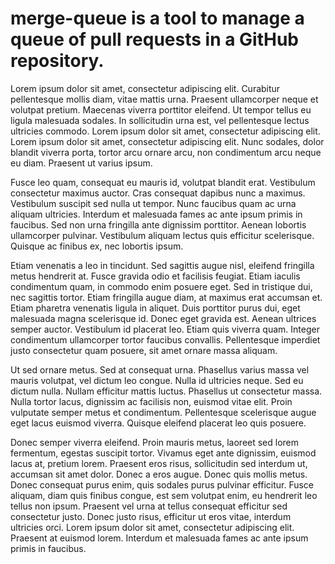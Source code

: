 # merge-queue is a tool to manage a queue of pull requests in a GitHub repository.
Lorem ipsum dolor sit amet, consectetur adipiscing elit. Curabitur pellentesque mollis diam, vitae mattis urna. Praesent ullamcorper neque et volutpat pretium. Maecenas viverra porttitor eleifend. Ut tempor tellus eu ligula malesuada sodales. In sollicitudin urna est, vel pellentesque lectus ultricies commodo. Lorem ipsum dolor sit amet, consectetur adipiscing elit. Lorem ipsum dolor sit amet, consectetur adipiscing elit. Nunc sodales, dolor blandit viverra porta, tortor arcu ornare arcu, non condimentum arcu neque eu diam. Praesent ut varius ipsum.

Fusce leo quam, consequat eu mauris id, volutpat blandit erat. Vestibulum consectetur maximus auctor. Cras consequat dapibus nunc a maximus. Vestibulum suscipit sed nulla ut tempor. Nunc faucibus quam ac urna aliquam ultricies. Interdum et malesuada fames ac ante ipsum primis in faucibus. Sed non urna fringilla ante dignissim porttitor. Aenean lobortis ullamcorper pulvinar. Vestibulum aliquam lectus quis efficitur scelerisque. Quisque ac finibus ex, nec lobortis ipsum.

Etiam venenatis a leo in tincidunt. Sed sagittis augue nisl, eleifend fringilla metus hendrerit at. Fusce gravida odio et facilisis feugiat. Etiam iaculis condimentum quam, in commodo enim posuere eget. Sed in tristique dui, nec sagittis tortor. Etiam fringilla augue diam, at maximus erat accumsan et. Etiam pharetra venenatis ligula in aliquet. Duis porttitor purus dui, eget malesuada magna scelerisque id. Donec eget gravida est. Aenean ultrices semper auctor. Vestibulum id placerat leo. Etiam quis viverra quam. Integer condimentum ullamcorper tortor faucibus convallis. Pellentesque imperdiet justo consectetur quam posuere, sit amet ornare massa aliquam.

Ut sed ornare metus. Sed at consequat urna. Phasellus varius massa vel mauris volutpat, vel dictum leo congue. Nulla id ultricies neque. Sed eu dictum nulla. Nullam efficitur mattis luctus. Phasellus ut consectetur massa. Nulla tortor lacus, dignissim ac facilisis non, euismod vitae elit. Proin vulputate semper metus et condimentum. Pellentesque scelerisque augue eget lacus euismod viverra. Quisque eleifend placerat leo quis posuere.

Donec semper viverra eleifend. Proin mauris metus, laoreet sed lorem fermentum, egestas suscipit tortor. Vivamus eget ante dignissim, euismod lacus at, pretium lorem. Praesent eros risus, sollicitudin sed interdum ut, accumsan sit amet dolor. Donec a eros augue. Donec quis mollis metus. Donec consequat purus enim, quis sodales purus pulvinar efficitur. Fusce aliquam, diam quis finibus congue, est sem volutpat enim, eu hendrerit leo tellus non ipsum. Praesent vel urna at tellus consequat efficitur sed consectetur justo. Donec justo risus, efficitur ut eros vitae, interdum ultricies orci. Lorem ipsum dolor sit amet, consectetur adipiscing elit. Praesent at euismod lorem. Interdum et malesuada fames ac ante ipsum primis in faucibus.
